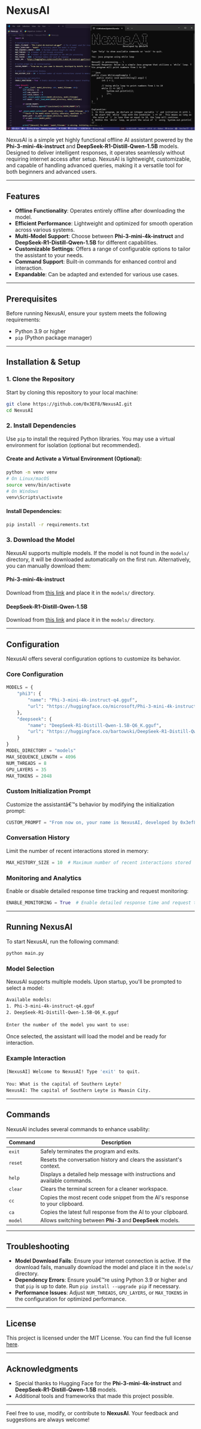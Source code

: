 # NexusAI  

![NexusAI](nexus.png)  

NexusAI is a simple yet highly functional offline AI assistant powered by the **Phi-3-mini-4k-instruct** and **DeepSeek-R1-Distill-Qwen-1.5B** models. Designed to deliver intelligent responses, it operates seamlessly without requiring internet access after setup. NexusAI is lightweight, customizable, and capable of handling advanced queries, making it a versatile tool for both beginners and advanced users.  

---

## Features  

- **Offline Functionality**: Operates entirely offline after downloading the model.  
- **Efficient Performance**: Lightweight and optimized for smooth operation across various systems.  
- **Multi-Model Support**: Choose between **Phi-3-mini-4k-instruct** and **DeepSeek-R1-Distill-Qwen-1.5B** for different capabilities.  
- **Customizable Settings**: Offers a range of configurable options to tailor the assistant to your needs.  
- **Command Support**: Built-in commands for enhanced control and interaction.  
- **Expandable**: Can be adapted and extended for various use cases.  

---

## Prerequisites  

Before running NexusAI, ensure your system meets the following requirements:  

- Python 3.9 or higher  
- `pip` (Python package manager)  

---

## Installation & Setup  

### 1. Clone the Repository  

Start by cloning this repository to your local machine:  

```bash  
git clone https://github.com/0x3EF8/NexusAI.git  
cd NexusAI  
```  

### 2. Install Dependencies  

Use `pip` to install the required Python libraries. You may use a virtual environment for isolation (optional but recommended).  

#### Create and Activate a Virtual Environment (Optional):  

```bash  
python -m venv venv  
# On Linux/macOS  
source venv/bin/activate  
# On Windows  
venv\Scripts\activate  
```  

#### Install Dependencies:  

```bash  
pip install -r requirements.txt  
```  

### 3. Download the Model  

NexusAI supports multiple models. If the model is not found in the `models/` directory, it will be downloaded automatically on the first run. Alternatively, you can manually download them:  

#### **Phi-3-mini-4k-instruct**  
Download from [this link](https://huggingface.co/microsoft/Phi-3-mini-4k-instruct-gguf/resolve/main/Phi-3-mini-4k-instruct-q4.gguf) and place it in the `models/` directory.  

#### **DeepSeek-R1-Distill-Qwen-1.5B**  
Download from [this link](https://huggingface.co/bartowski/DeepSeek-R1-Distill-Qwen-1.5B-GGUF/resolve/main/DeepSeek-R1-Distill-Qwen-1.5B-Q6_K.gguf) and place it in the `models/` directory.  

---

## Configuration  

NexusAI offers several configuration options to customize its behavior.  

### Core Configuration  

```python  
MODELS = {
    "phi3": {
        "name": "Phi-3-mini-4k-instruct-q4.gguf",
        "url": "https://huggingface.co/microsoft/Phi-3-mini-4k-instruct-gguf/resolve/main/Phi-3-mini-4k-instruct-q4.gguf"
    },
    "deepseek": {
        "name": "DeepSeek-R1-Distill-Qwen-1.5B-Q6_K.gguf",
        "url": "https://huggingface.co/bartowski/DeepSeek-R1-Distill-Qwen-1.5B-GGUF/resolve/main/DeepSeek-R1-Distill-Qwen-1.5B-Q6_K.gguf"
    }
}
MODEL_DIRECTORY = "models"
MAX_SEQUENCE_LENGTH = 4096
NUM_THREADS = 8
GPU_LAYERS = 35
MAX_TOKENS = 2048
```  

### Custom Initialization Prompt  

Customize the assistantâ€™s behavior by modifying the initialization prompt:  

```python  
CUSTOM_PROMPT = "From now on, your name is NexusAI, developed by 0x3ef8. Act as an advanced assistant with expertise in programming concepts, tools, and best practices. Provide detailed, efficient responses."  
```  

### Conversation History  

Limit the number of recent interactions stored in memory:  

```python  
MAX_HISTORY_SIZE = 10  # Maximum number of recent interactions stored  
```  

### Monitoring and Analytics  

Enable or disable detailed response time tracking and request monitoring:  

```python  
ENABLE_MONITORING = True  # Enable detailed response time and request tracking  
```  

---

## Running NexusAI  

To start NexusAI, run the following command:  

```bash  
python main.py  
```  

### Model Selection  

NexusAI supports multiple models. Upon startup, you'll be prompted to select a model:  

```bash
Available models:
1. Phi-3-mini-4k-instruct-q4.gguf
2. DeepSeek-R1-Distill-Qwen-1.5B-Q6_K.gguf

Enter the number of the model you want to use:
```

Once selected, the assistant will load the model and be ready for interaction.  

### Example Interaction  

```bash  
[NexusAI] Welcome to NexusAI! Type 'exit' to quit.  

You: What is the capital of Southern Leyte?  
NexusAI: The capital of Southern Leyte is Maasin City.  
```  

---

## Commands  

NexusAI includes several commands to enhance usability:  

| Command    | Description                                                                                 |  
|------------|---------------------------------------------------------------------------------------------|  
| `exit`     | Safely terminates the program and exits.                                                   |  
| `reset`    | Resets the conversation history and clears the assistant's context.                        |  
| `help`     | Displays a detailed help message with instructions and available commands.                 |  
| `clear`    | Clears the terminal screen for a cleaner workspace.                                        |  
| `cc`       | Copies the most recent code snippet from the AI's response to your clipboard.              |  
| `ca`       | Copies the latest full response from the AI to your clipboard.                             |  
| `model`    | Allows switching between **Phi-3** and **DeepSeek** models.                                |  

---

## Troubleshooting  

- **Model Download Fails**: Ensure your internet connection is active. If the download fails, manually download the model and place it in the `models/` directory.  
- **Dependency Errors**: Ensure youâ€™re using Python 3.9 or higher and that `pip` is up to date. Run `pip install --upgrade pip` if necessary.  
- **Performance Issues**: Adjust `NUM_THREADS`, `GPU_LAYERS`, or `MAX_TOKENS` in the configuration for optimized performance.  

---

## License  

This project is licensed under the MIT License. You can find the full license [here](LICENSE).  

---

## Acknowledgments  

- Special thanks to Hugging Face for the **Phi-3-mini-4k-instruct** and **DeepSeek-R1-Distill-Qwen-1.5B** models.  
- Additional tools and frameworks that made this project possible.  

---

Feel free to use, modify, or contribute to **NexusAI**. Your feedback and suggestions are always welcome!  
